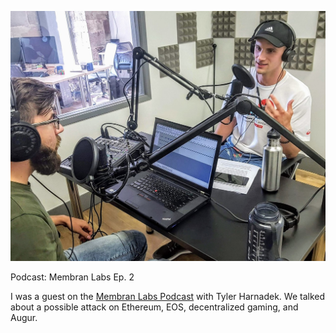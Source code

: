 [![Membran Labs Ep 2](/public/images/podcast_1_wide.jpg)](https://soundcloud.com/tyler-harnadek-686048240/episode-2-july-20-2018-with-jordan-mckinney)

<p id="title">Podcast: Membran Labs Ep. 2</p>

I was a guest on the [Membran Labs Podcast](https://soundcloud.com/tyler-harnadek-686048240/episode-2-july-20-2018-with-jordan-mckinney) with Tyler Harnadek.
We talked about a possible attack on Ethereum, EOS, decentralized gaming, and Augur.

